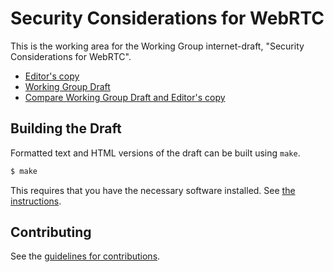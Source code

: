 # Security Considerations for WebRTC

This is the working area for the Working Group internet-draft, "Security Considerations for WebRTC".

* [Editor's copy](https://rtcweb-wg.github.io/security/)
* [Working Group Draft](https://tools.ietf.org/html/draft-ietf-rtcweb-security)
* [Compare Working Group Draft and Editor's copy](https://tools.ietf.org/rfcdiff?url1=https://tools.ietf.org/id/draft-ietf-rtcweb-security.txt&url2=https://rtcweb-wg.github.io/security/draft-ietf-rtcweb-security.txt)


## Building the Draft

Formatted text and HTML versions of the draft can be built using `make`.

```sh
$ make
```

This requires that you have the necessary software installed.  See
[the instructions](https://github.com/martinthomson/i-d-template/blob/master/doc/SETUP.md).


## Contributing

See the
[guidelines for contributions](https://github.com/rtcweb-wg/security/blob/master/CONTRIBUTING.md).

